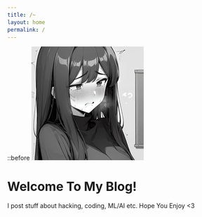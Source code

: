 ```yaml
---
title: /~
layout: home
permalink: /
---
```


<p id="blog-logo">
	::before
	<img src="/Chiyo-chan.png" alt="Blog logo">
</p>

# Welcome To My Blog!

I post stuff about hacking, coding, ML/AI etc. Hope You Enjoy <3
